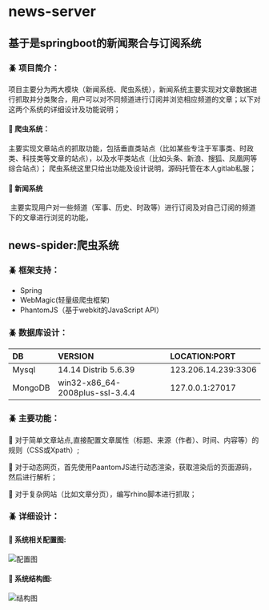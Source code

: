 # news-server
## 基于是springboot的新闻聚合与订阅系统
### :beetle: 项目简介： 
项目主要分为两大模块（新闻系统、爬虫系统），新闻系统主要实现对文章数据进行抓取并分类聚合，用户可以对不同频道进行订阅并浏览相应频道的文章；以下对这两个系统的详细设计及功能说明；


 #### :bell: 爬虫系统：

   主要实现文章站点的抓取功能，包括垂直类站点（比如某些专注于军事类、时政类、科技类等文章的站点），以及水平类站点（比如头条、新浪、搜狐、凤凰网等综合站点）； 爬虫系统这里只给出功能及设计说明，源码托管在本人gitlab私服；
   
 #### :bell: 新闻系统

  主要实现用户对一些频道（军事、历史、时政等）进行订阅及对自己订阅的频道下的文章进行浏览的功能，

## news-spider:爬虫系统

### :beetle: 框架支持： 

  - Spring
   - WebMagic(轻量级爬虫框架)
   - PhantomJS（基于webkit的JavaScript API）

### :beetle: 数据库设计：

|**DB**|**VERSION**|**LOCATION:PORT**|
|:---|:---|:---|
|Mysql|14.14 Distrib 5.6.39|123.206.14.239:3306|
|MongoDB|win32-x86_64-2008plus-ssl-3.4.4|127.0.0.1:27017|

### :beetle: 主要功能： 

:pushpin: 对于简单文章站点,直接配置文章属性（标题、来源（作者）、时间、内容等）的规则（CSS或Xpath）;

:pushpin: 对于动态网页，首先使用PaantomJS进行动态渲染，获取渲染后的页面源码，然后进行解析；

:pushpin: 对于复杂网站（比如文章分页），编写rhino脚本进行抓取；

### :beetle: 详细设计： 

#### :pushpin: 系统相关配置图:

![配置图](images/%E9%85%8D%E7%BD%AE%E5%9B%BE.png)


#### :pushpin: 系统结构图:

![结构图](images/结构图.png)
    
